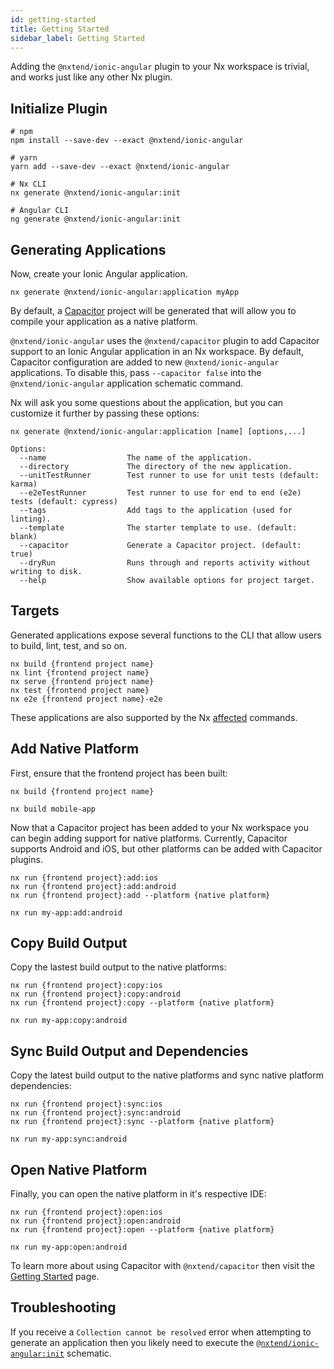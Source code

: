 ```yaml
---
id: getting-started
title: Getting Started
sidebar_label: Getting Started
---
```


Adding the `@nxtend/ionic-angular` plugin to your Nx workspace is trivial, and works just like any other Nx plugin.

## Initialize Plugin

```
# npm
npm install --save-dev --exact @nxtend/ionic-angular

# yarn
yarn add --save-dev --exact @nxtend/ionic-angular

# Nx CLI
nx generate @nxtend/ionic-angular:init

# Angular CLI
ng generate @nxtend/ionic-angular:init
```

## Generating Applications

Now, create your Ionic Angular application.

```
nx generate @nxtend/ionic-angular:application myApp
```

By default, a [Capacitor](../../docs/capacitor/overview.md) project will be generated that will allow you to compile your application as a native platform.

`@nxtend/ionic-angular` uses the `@nxtend/capacitor` plugin to add Capacitor support to an Ionic Angular application in an Nx workspace. By default, Capacitor configuration are added to new `@nxtend/ionic-angular` applications. To disable this, pass `--capacitor false` into the `@nxtend/ionic-angular` application schematic command.

Nx will ask you some questions about the application, but you can customize it further by passing these options:

```
nx generate @nxtend/ionic-angular:application [name] [options,...]

Options:
  --name                  The name of the application.
  --directory             The directory of the new application.
  --unitTestRunner        Test runner to use for unit tests (default: karma)
  --e2eTestRunner         Test runner to use for end to end (e2e) tests (default: cypress)
  --tags                  Add tags to the application (used for linting).
  --template              The starter template to use. (default: blank)
  --capacitor             Generate a Capacitor project. (default: true)
  --dryRun                Runs through and reports activity without writing to disk.
  --help                  Show available options for project target.
```

## Targets

Generated applications expose several functions to the CLI that allow users to build, lint, test, and so on.

```
nx build {frontend project name}
nx lint {frontend project name}
nx serve {frontend project name}
nx test {frontend project name}
nx e2e {frontend project name}-e2e
```

These applications are also supported by the Nx [affected](https://nx.dev/latest/angular/cli/affected#affected) commands.

## Add Native Platform

First, ensure that the frontend project has been built:

```
nx build {frontend project name}

nx build mobile-app
```

Now that a Capacitor project has been added to your Nx workspace you can begin adding support for native platforms. Currently, Capacitor supports Android and iOS, but other platforms can be added with Capacitor plugins.

```
nx run {frontend project}:add:ios
nx run {frontend project}:add:android
nx run {frontend project}:add --platform {native platform}

nx run my-app:add:android
```

## Copy Build Output

Copy the lastest build output to the native platforms:

```
nx run {frontend project}:copy:ios
nx run {frontend project}:copy:android
nx run {frontend project}:copy --platform {native platform}

nx run my-app:copy:android
```

## Sync Build Output and Dependencies

Copy the latest build output to the native platforms and sync native platform dependencies:

```
nx run {frontend project}:sync:ios
nx run {frontend project}:sync:android
nx run {frontend project}:sync --platform {native platform}

nx run my-app:sync:android
```

## Open Native Platform

Finally, you can open the native platform in it's respective IDE:

```
nx run {frontend project}:open:ios
nx run {frontend project}:open:android
nx run {frontend project}:open --platform {native platform}

nx run my-app:open:android
```

To learn more about using Capacitor with `@nxtend/capacitor` then visit the [Getting Started](../capacitor/getting-started.md) page.

## Troubleshooting

If you receive a `Collection cannot be resolved` error when attempting to generate an application then you likely need to execute the [`@nxtend/ionic-angular:init`](./schematics/init) schematic.
